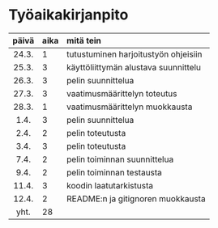 # Työaikakirjanpito

| päivä | aika | mitä tein  |
| :----:|:-----| :-----|
| 24.3. | 1   | tutustuminen harjoitustyön ohjeisiin |
| 25.3. | 3    | käyttöliittymän alustava suunnittelu |
| 26.3. | 3   |pelin suunnittelua|
| 27.3. | 3   |vaatimusmäärittelyn toteutus |
| 28.3. | 1   |vaatimusmäärittelyn muokkausta |
|  1.4. | 3   |pelin suunnittelua |
|  2.4. | 2   |pelin toteutusta |
|  3.4. | 3   |pelin toteutusta |
| 7.4.  | 2   |pelin toiminnan suunnittelua|
| 9.4.  | 2   |pelin toiminnan testausta| 
| 11.4. | 3   |koodin laatutarkistusta|
| 12.4. | 2   |README:n ja gitignoren muokkausta|
| yht.  | 28  |
